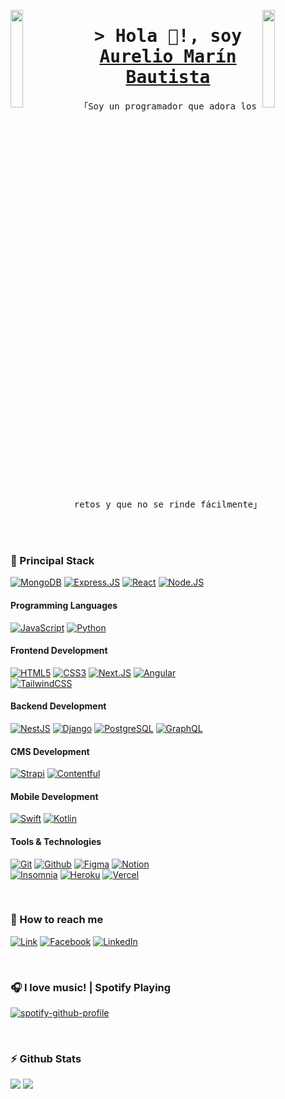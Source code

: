 <img align="left" src="https://user-images.githubusercontent.com/65187002/144930161-2f783401-8d27-4fdf-a2f7-cc0ba32f1f1f.gif" width="20%" style="display:inline;"><img align="right" src="https://user-images.githubusercontent.com/65187002/144930161-2f783401-8d27-4fdf-a2f7-cc0ba32f1f1f.gif" width="20%" style="display:inline;">

<!--
<h1>Hola 👋, soy Aurelio Marín Bautista</h1>
<h3>Soy un programador que adora los retos y que no se rinde fácilmente.</h3>
-->
<h1 align="center">
  <samp>&gt; Hola 👋!, soy
    <b><a target="_blank" href="https://bit.ly/aureliomarin">Aurelio Marín Bautista</a></b>
  </samp>
</h1>

<p align="center"> 
  <samp>
    「Soy un programador que adora los retos y que no se rinde fácilmente」
  </samp>
</p>

<br>
<br>

<h3>
  🚀 Principal Stack
</h3>

[![MongoDB](https://img.shields.io/badge/MongoDB-47A248?style=for-the-badge&logo=mongodb&logoColor=white&labelColor=212121)]()
[![Express.JS](https://img.shields.io/badge/Express.JS-000000?style=for-the-badge&logo=express&logoColor=white&labelColor=212121)]()
[![React](https://img.shields.io/badge/React-61DAFB?style=for-the-badge&logo=react&logoColor=white&labelColor=212121)]()
[![Node.JS](https://img.shields.io/badge/Node.js-339933?style=for-the-badge&logo=nodedotjs&logoColor=white&labelColor=212121)]()

<h4>Programming Languages</h4>

[![JavaScript](https://img.shields.io/badge/JavaScript-F7DF1E?style=for-the-badge&logo=javascript&logoColor=white&labelColor=212121)]()
[![Python](https://img.shields.io/badge/Python-3776AB?style=for-the-badge&logo=python&logoColor=white&labelColor=212121)]()

<h4>Frontend Development</h4>

[![HTML5](https://img.shields.io/badge/HTML5-E34F26?style=for-the-badge&logo=html5&logoColor=white&labelColor=212121)]()
[![CSS3](https://img.shields.io/badge/CSS3-1572B6?style=for-the-badge&logo=css3&logoColor=white&labelColor=212121)]()
[![Next.JS](https://img.shields.io/badge/Next.js-000000?style=for-the-badge&logo=nextdotjs&logoColor=white&labelColor=212121)]()
[![Angular](https://img.shields.io/badge/Angular-DD0031?style=for-the-badge&logo=angular&logoColor=white&labelColor=212121)]()
</br>
[![TailwindCSS](https://img.shields.io/badge/TailwindCSS-06B6D4?style=for-the-badge&logo=tailwindcss&logoColor=white&labelColor=212121)]()

<h4>Backend Development</h4>

[![NestJS](https://img.shields.io/badge/NestJS-E0234E?style=for-the-badge&logo=nestjs&logoColor=white&labelColor=212121)]()
[![Django](https://img.shields.io/badge/Django-092E20?style=for-the-badge&logo=django&logoColor=white&labelColor=212121)]()
[![PostgreSQL](https://img.shields.io/badge/PostgreSQL-4169E1?style=for-the-badge&logo=postgresql&logoColor=white&labelColor=212121)]()
[![GraphQL](https://img.shields.io/badge/GraphQL-E10098?style=for-the-badge&logo=graphql&logoColor=white&labelColor=212121)]()

<h4>CMS Development</h4>

[![Strapi](https://img.shields.io/badge/Strapi-4945FF?style=for-the-badge&logo=strapi&logoColor=white&labelColor=212121)]()
[![Contentful](https://img.shields.io/badge/Contenful-2478CC?style=for-the-badge&logo=contentful&logoColor=white&labelColor=212121)]()


<h4>Mobile Development</h4>

[![Swift](https://img.shields.io/badge/Swift-F05138?style=for-the-badge&logo=swift&logoColor=white&labelColor=212121)]()
[![Kotlin](https://img.shields.io/badge/Kotlin-7F52FF?style=for-the-badge&logo=kotlin&logoColor=white&labelColor=212121)]()
<!--
[![Flutter](https://img.shields.io/badge/Flutter-02569B?style=for-the-badge&logo=flutter&logoColor=white&labelColor=212121)]()
[![Ionic](https://img.shields.io/badge/Ionic-3880FF?style=for-the-badge&logo=ionic&logoColor=white&labelColor=212121)]()
-->

<h4>Tools & Technologies</h4>

[![Git](https://img.shields.io/badge/Git-F05032?style=for-the-badge&logo=git&logoColor=white&labelColor=212121)]()
[![Github](https://img.shields.io/badge/Github-181717?style=for-the-badge&logo=github&logoColor=white&labelColor=212121)]()
[![Figma](https://img.shields.io/badge/Figma-EA4AAA?style=for-the-badge&logo=figma&logoColor=white&labelColor=212121)]()
[![Notion](https://img.shields.io/badge/Notion-000000?style=for-the-badge&logo=notion&logoColor=white&labelColor=212121)]()
</br>
[![Insomnia](https://img.shields.io/badge/Insomnia-4000BF?style=for-the-badge&logo=insomnia&logoColor=white&labelColor=212121)]()
[![Heroku](https://img.shields.io/badge/Heroku-430098?style=for-the-badge&logo=heroku&logoColor=white&labelColor=212121)]()
[![Vercel](https://img.shields.io/badge/Vercel-000000?style=for-the-badge&logo=vercel&logoColor=white&labelColor=212121)]()

</br>
<h3>
  💬 How to reach me
</h3>

[![Link](https://img.shields.io/badge/Link_Site-aureliomarin-39E09B?style=for-the-badge&logo=Linktree&logoColor=white&labelColor=101010)](https://bit.ly/aureliomarin)
[![Facebook](https://img.shields.io/badge/Facebook-@AurelioMB-1877F2?style=for-the-badge&logo=facebook&logoColor=white&labelColor=101010)](https://web.facebook.com/profile.php?id=100007335257831)
[![LinkedIn](https://img.shields.io/badge/LinkedIn-aureliomb-0077B5?style=for-the-badge&logo=linkedin&logoColor=white&labelColor=101010)](https://www.linkedin.com/in/aureliomb/)


</br>
<h3>
  🎧 I love music! | Spotify Playing
</h3>

[![spotify-github-profile](https://spotify-github-profile.vercel.app/api/view?uid=gprbm0o2x0x7p0twdf789xq5f&cover_image=true&theme=natemoo-re&show_offline=false&background_color=121212&interchange=false&bar_color=53b14f&bar_color_cover=false)](https://spotify-now-playing-v-kurama7u7v.vercel.app/)


</br>
<h3>
  ⚡️ Github Stats
</h3>

![](http://github-profile-summary-cards.vercel.app/api/cards/repos-per-language?username=vKurama7u7v&theme=shades_of_purple) 
![](http://github-profile-summary-cards.vercel.app/api/cards/stats?username=vKurama7u7v&theme=shades_of_purple) 

<!--
![](http://github-profile-summary-cards.vercel.app/api/cards/profile-details?username=vKurama7u7v&theme=shades_of_purple) 
-->
